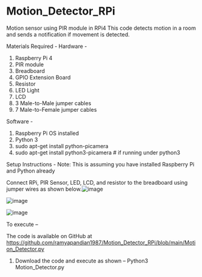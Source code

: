 # Motion_Detector_RPi
Motion sensor using PIR module in RPi4
This code detects motion in a room and sends a notification if movement is detected.

Materials Required - 
Hardware -
1.	Raspberry Pi 4
2.	PIR module
3.	Breadboard
4.	GPIO Extension Board
5.	Resistor
6.	LED Light
7.	LCD
8.	3 Male-to-Male jumper cables
9.	7 Male-to-Female jumper cables


Software - 
1.	Raspberry Pi OS installed
2.	Python 3
3.	sudo apt-get install python-picamera
4.	sudo apt-get install python3-picamera  # if running under python3

Setup Instructions -
Note: This is assuming you have installed Raspberry Pi and Python already

Connect RPi, PIR Sensor, LED, LCD, and resistor to the breadboard using jumper wires as shown below.![image](https://user-images.githubusercontent.com/37421836/166980629-07ac0131-ab28-4bbd-bb87-34981ea7d3a9.png)

![image](https://user-images.githubusercontent.com/37421836/166980685-7fe2ce6a-1e3d-4c16-a94b-38b505fcd153.png)

![image](https://user-images.githubusercontent.com/37421836/166981116-0db8aea4-578f-44e5-96aa-3ea2757e4811.png)

To execute – 

The code is available on GitHub at https://github.com/ramyapandian1987/Motion_Detector_RPi/blob/main/Motion_Detector.py
1.	Download the code and execute as shown – 
Python3 Motion_Detector.py
